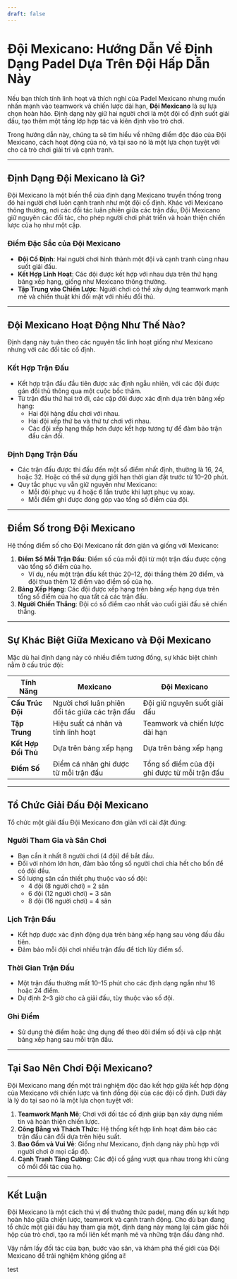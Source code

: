 ```yaml
---
draft: false
---
```

# Đội Mexicano: Hướng Dẫn Về Định Dạng Padel Dựa Trên Đội Hấp Dẫn Này

Nếu bạn thích tính linh hoạt và thích nghi của Padel Mexicano nhưng muốn nhấn mạnh vào teamwork và chiến lược dài hạn, **Đội Mexicano** là sự lựa chọn hoàn hảo. Định dạng này giữ hai người chơi là một đội cố định suốt giải đấu, tạo thêm một tầng lớp hợp tác và kiên định vào trò chơi.

Trong hướng dẫn này, chúng ta sẽ tìm hiểu về những điểm độc đáo của Đội Mexicano, cách hoạt động của nó, và tại sao nó là một lựa chọn tuyệt vời cho cả trò chơi giải trí và cạnh tranh.

---

## **Định Dạng Đội Mexicano là Gì?**

Đội Mexicano là một biến thể của định dạng Mexicano truyền thống trong đó hai người chơi luôn cạnh tranh như một đội cố định. Khác với Mexicano thông thường, nơi các đối tác luân phiên giữa các trận đấu, Đội Mexicano giữ nguyên các đối tác, cho phép người chơi phát triển và hoàn thiện chiến lược của họ như một cặp.

### **Điểm Đặc Sắc của Đội Mexicano**
- **Đội Cố Định**: Hai người chơi hình thành một đội và cạnh tranh cùng nhau suốt giải đấu.
- **Kết Hợp Linh Hoạt**: Các đội được kết hợp với nhau dựa trên thứ hạng bảng xếp hạng, giống như Mexicano thông thường.
- **Tập Trung vào Chiến Lược**: Người chơi có thể xây dựng teamwork mạnh mẽ và chiến thuật khi đối mặt với nhiều đối thủ.

---

## **Đội Mexicano Hoạt Động Như Thế Nào?**

Định dạng này tuân theo các nguyên tắc linh hoạt giống như Mexicano nhưng với các đối tác cố định.

### **Kết Hợp Trận Đấu**
- Kết hợp trận đấu đầu tiên được xác định ngẫu nhiên, với các đội được gán đối thủ thông qua một cuộc bốc thăm.
- Từ trận đấu thứ hai trở đi, các cặp đôi được xác định dựa trên bảng xếp hạng:
  - Hai đội hàng đầu chơi với nhau.
  - Hai đội xếp thứ ba và thứ tư chơi với nhau.
  - Các đội xếp hạng thấp hơn được kết hợp tương tự để đảm bảo trận đấu cân đối.

### **Định Dạng Trận Đấu**
- Các trận đấu được thi đấu đến một số điểm nhất định, thường là 16, 24, hoặc 32. Hoặc có thể sử dụng giới hạn thời gian đặt trước từ 10–20 phút.
- Quy tắc phục vụ vẫn giữ nguyên như Mexicano:
  - Mỗi đội phục vụ 4 hoặc 6 lần trước khi lượt phục vụ xoay.
  - Mỗi điểm ghi được đóng góp vào tổng số điểm của đội.

---

## **Điểm Số trong Đội Mexicano**

Hệ thống điểm số cho Đội Mexicano rất đơn giản và giống với Mexicano:

1. **Điểm Số Mỗi Trận Đấu**: Điểm số của mỗi đội từ một trận đấu được cộng vào tổng số điểm của họ.
   - Ví dụ, nếu một trận đấu kết thúc 20–12, đội thắng thêm 20 điểm, và đội thua thêm 12 điểm vào điểm số của họ.
2. **Bảng Xếp Hạng**: Các đội được xếp hạng trên bảng xếp hạng dựa trên tổng số điểm của họ qua tất cả các trận đấu.
3. **Người Chiến Thắng**: Đội có số điểm cao nhất vào cuối giải đấu sẽ chiến thắng.

---

## **Sự Khác Biệt Giữa Mexicano và Đội Mexicano**

Mặc dù hai định dạng này có nhiều điểm tương đồng, sự khác biệt chính nằm ở cấu trúc đội:

| **Tính Năng**           | **Mexicano**                                     | **Đội Mexicano**                                  |
|-------------------------|-------------------------------------------------|---------------------------------------------------|
| **Cấu Trúc Đội**        | Người chơi luân phiên đối tác giữa các trận đấu | Đội giữ nguyên suốt giải đấu                     |
| **Tập Trung**           | Hiệu suất cá nhân và tính linh hoạt             | Teamwork và chiến lược dài hạn                   |
| **Kết Hợp Đối Thủ**     | Dựa trên bảng xếp hạng                         | Dựa trên bảng xếp hạng                          |
| **Điểm Số**             | Điểm cá nhân ghi được từ mỗi trận đấu           | Tổng số điểm của đội ghi được từ mỗi trận đấu    |

---

## **Tổ Chức Giải Đấu Đội Mexicano**

Tổ chức một giải đấu Đội Mexicano đơn giản với cài đặt đúng:

### **Người Tham Gia và Sân Chơi**
- Bạn cần ít nhất 8 người chơi (4 đội) để bắt đầu.
- Đối với nhóm lớn hơn, đảm bảo tổng số người chơi chia hết cho bốn để có đội đều.
- Số lượng sân cần thiết phụ thuộc vào số đội:
  - 4 đội (8 người chơi) = 2 sân
  - 6 đội (12 người chơi) = 3 sân
  - 8 đội (16 người chơi) = 4 sân

### **Lịch Trận Đấu**
- Kết hợp được xác định động dựa trên bảng xếp hạng sau vòng đấu đầu tiên.
- Đảm bảo mỗi đội chơi nhiều trận đấu để tích lũy điểm số.

### **Thời Gian Trận Đấu**
- Một trận đấu thường mất 10–15 phút cho các định dạng ngắn như 16 hoặc 24 điểm.
- Dự định 2–3 giờ cho cả giải đấu, tùy thuộc vào số đội.

### **Ghi Điểm**
- Sử dụng thẻ điểm hoặc ứng dụng để theo dõi điểm số đội và cập nhật bảng xếp hạng sau mỗi trận đấu.

---

## **Tại Sao Nên Chơi Đội Mexicano?**

Đội Mexicano mang đến một trải nghiệm độc đáo kết hợp giữa kết hợp động của Mexicano với chiến lược và tình đồng đội của các đội cố định. Dưới đây là lý do tại sao nó là một lựa chọn tuyệt vời:

1. **Teamwork Mạnh Mẽ**: Chơi với đối tác cố định giúp bạn xây dựng niềm tin và hoàn thiện chiến lược.
2. **Công Bằng và Thách Thức**: Hệ thống kết hợp linh hoạt đảm bảo các trận đấu cân đối dựa trên hiệu suất.
3. **Bao Gồm và Vui Vẻ**: Giống như Mexicano, định dạng này phù hợp với người chơi ở mọi cấp độ.
4. **Cạnh Tranh Tăng Cường**: Các đội cố gắng vượt qua nhau trong khi củng cố mối đối tác của họ.

---

## **Kết Luận**

Đội Mexicano là một cách thú vị để thưởng thức padel, mang đến sự kết hợp hoàn hảo giữa chiến lược, teamwork và cạnh tranh động. Cho dù bạn đang tổ chức một giải đấu hay tham gia một, định dạng này mang lại cảm giác hồi hộp của trò chơi, tạo ra mối liên kết mạnh mẽ và những trận đấu đáng nhớ.

Vậy nắm lấy đối tác của bạn, bước vào sân, và khám phá thế giới của Đội Mexicano để trải nghiệm không giống ai!

test